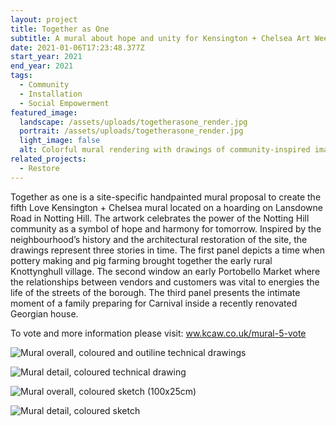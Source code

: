```yaml
---
layout: project
title: Together as One
subtitle: A mural about hope and unity for Kensington + Chelsea Art Week
date: 2021-01-06T17:23:48.377Z
start_year: 2021
end_year: 2021
tags:
  - Community
  - Installation
  - Social Empowerment
featured_image:
  landscape: /assets/uploads/togetherasone_render.jpg
  portrait: /assets/uploads/togetherasone_render.jpg
  light_image: false
  alt: Colorful mural rendering with drawings of community-inspired images.
related_projects:
  - Restore
---
```

Together as one is a site-specific handpainted mural proposal to create the fifth Love Kensington + Chelsea mural located on a hoarding on Lansdowne Road in Notting Hill. The artwork celebrates the power of the Notting Hill community as a symbol of hope and harmony for tomorrow. Inspired by the neighbourhood’s history and the architectural restoration of the site, the drawings represent three stories in time. The first panel depicts a time when pottery making and pig farming brought together the early rural Knottynghull village. The second window an early Portobello Market where the relationships between vendors and customers was vital to energies the life of the streets of the borough. The third panel presents the intimate moment of a family preparing for Carnival inside a recently renovated Georgian house.

To vote and more information please visit: [ww.kcaw.co.uk/mural-5-vote](https://www.kcaw.co.uk/mural-5-vote)

![Mural overall, coloured and outiline technical drawings](/assets/uploads/togetherasone_technical.jpg "Mural overall, coloured and outiline technical drawings")

![Mural detail, coloured technical drawing](/assets/uploads/alxkcaw_detail4.png "Mural detail, coloured technical drawing")

![Mural overall, coloured sketch (100x25cm)](/assets/uploads/togetherasone_sketch2.jpg "Mural overall, coloured sketch (100x25cm)")

![Mural detail, coloured sketch](/assets/uploads/togetherasone_sketch3.jpg "Mural detail, coloured sketch")